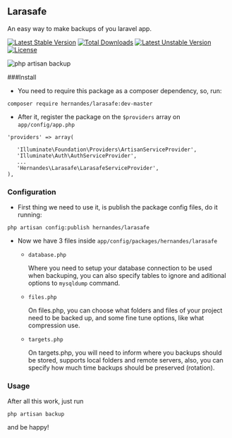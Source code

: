## Larasafe
An easy way to make backups of you laravel app.

[![Latest Stable Version](https://poser.pugx.org/hernandes/larasafe/v/stable.png)](https://packagist.org/packages/hernandes/larasafe) [![Total Downloads](https://poser.pugx.org/hernandes/larasafe/downloads.png)](https://packagist.org/packages/hernandes/larasafe) [![Latest Unstable Version](https://poser.pugx.org/hernandes/larasafe/v/unstable.png)](https://packagist.org/packages/hernandes/larasafe) [![License](https://poser.pugx.org/hernandes/larasafe/license.png)](https://packagist.org/packages/hernandes/larasafe)


![php artisan backup](http://goh.com.br/larasafe.png)

###Install
 - You need to require this package as a composer dependency, so, run:

`composer require hernandes/larasafe:dev-master`

 - After it, register the package on the `$providers` array on `app/config/app.php`

 ~~~
 'providers' => array(

    'Illuminate\Foundation\Providers\ArtisanServiceProvider',
    'Illuminate\Auth\AuthServiceProvider',
    ...
    'Hernandes\Larasafe\LarasafeServiceProvider',
),
 ~~~

### Configuration
 - First thing we need to use it, is publish the package config files, do it running:

 `php artisan config:publish hernandes/larasafe`

 - Now we have 3 files inside `app/config/packages/hernandes/larasafe`

   - `database.php`

   		Where you need to setup your database connection to be used when backuping, you can also specify tables to ignore and aditional options to `mysqldump` command.
   - `files.php`

   		On files.php, you can choose what folders and files of your project need to be backed up, and some fine tune options, like what compression use.
   - `targets.php`

   		On targets.php, you will need to inform where you backups should be stored, supports local folders and remote servers, also, you can specify how much time backups should be preserved (rotation).


### Usage
After all this work, just run

`php artisan backup`

and be happy!

